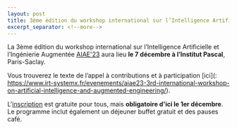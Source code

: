 ```yaml
---
layout: post
title: 3ème édition du workshop international sur l’Intelligence Artificielle et l’Ingénierie Augmentée
excerpt_separator: <!--more-->
---
```


La 3ème édition du workshop international sur l’Intelligence Artificielle et l’Ingénierie Augmentée [AIAE'23](https://aiae23.sciencesconf.org) aura lieu **le 7 décembre à l’Institut Pascal**, Paris-Saclay.


<!--more-->
Vous trouverez le texte de l’appel à contributions et à participation [ici](: https://www.irt-systemx.fr/evenements/aiae23-3rd-international-workshop-on-artificial-intelligence-and-augmented-engineering/).



L'[inscription](https://www.irt-systemx.fr/evenements/aiae23-3rd-international-workshop-on-artificial-intelligence-and-augmented-engineering/) est gratuite pour tous, mais **obligatoire d'ici le 1er décembre**. Le programme inclut également un déjeuner buffet gratuit et des pauses café.
 
